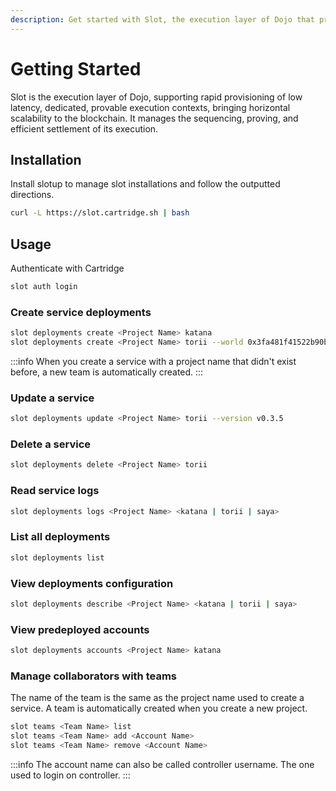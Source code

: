 ```yaml
---
description: Get started with Slot, the execution layer of Dojo that provides low latency, dedicated, provable execution contexts for blockchain applications.
---
```


# Getting Started

Slot is the execution layer of Dojo, supporting rapid provisioning of low latency, dedicated, provable execution contexts, bringing horizontal scalability to the blockchain. It manages the sequencing, proving, and efficient settlement of its execution.

## Installation

Install slotup to manage slot installations and follow the outputted directions.

```sh
curl -L https://slot.cartridge.sh | bash
```

## Usage

Authenticate with Cartridge

```sh
slot auth login
```

### Create service deployments

```sh
slot deployments create <Project Name> katana
slot deployments create <Project Name> torii --world 0x3fa481f41522b90b3684ecfab7650c259a76387fab9c380b7a959e3d4ac69f
```

:::info
When you create a service with a project name that didn't exist before, a new team is automatically created.
:::

### Update a service

```sh
slot deployments update <Project Name> torii --version v0.3.5
```

### Delete a service

```sh
slot deployments delete <Project Name> torii
```

### Read service logs

```sh
slot deployments logs <Project Name> <katana | torii | saya>
```

### List all deployments

```sh
slot deployments list
```

### View deployments configuration

```sh
slot deployments describe <Project Name> <katana | torii | saya>
```

### View predeployed accounts

```sh
slot deployments accounts <Project Name> katana
```

### Manage collaborators with teams

The name of the team is the same as the project name used to create a service. A team is automatically created when you create a new project.

```sh
slot teams <Team Name> list
slot teams <Team Name> add <Account Name>
slot teams <Team Name> remove <Account Name>
```

:::info
The account name can also be called controller username. The one used to login on controller.
:::
